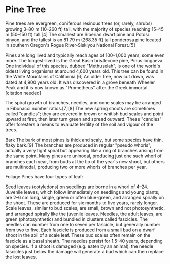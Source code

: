 # Pine Tree
Pine trees are evergreen, coniferous resinous trees (or, rarely, shrubs) growing 3–80 m (10–260 ft) tall, with the majority of species reaching 15–45 m (50–150 ft) tall.[4] The smallest are Siberian dwarf pine and Potosi pinyon, and the tallest is an 81.79 m (268.35 ft) tall ponderosa pine located in southern Oregon's Rogue River-Siskiyou National Forest.[5]

Pines are long lived and typically reach ages of 100–1,000 years, some even more. The longest-lived is the Great Basin bristlecone pine, Pinus longaeva. One individual of this species, dubbed "Methuselah", is one of the world's oldest living organisms at around 4,600 years old. This tree can be found in the White Mountains of California.[6] An older tree, now cut down, was dated at 4,900 years old. It was discovered in a grove beneath Wheeler Peak and it is now known as "Prometheus" after the Greek immortal.[citation needed]

The spiral growth of branches, needles, and cone scales may be arranged in Fibonacci number ratios.[7][8] The new spring shoots are sometimes called "candles"; they are covered in brown or whitish bud scales and point upward at first, then later turn green and spread outward. These "candles" offer foresters a means to evaluate fertility of the soil and vigour of the trees.

Bark
The bark of most pines is thick and scaly, but some species have thin, flaky bark.[9] The branches are produced in regular "pseudo whorls", actually a very tight spiral but appearing like a ring of branches arising from the same point. Many pines are uninodal, producing just one such whorl of branches each year, from buds at the tip of the year's new shoot, but others are multinodal, producing two or more whorls of branches per year.

Foliage
Pines have four types of leaf:

Seed leaves (cotyledons) on seedlings are borne in a whorl of 4–24.
Juvenile leaves, which follow immediately on seedlings and young plants, are 2–6 cm long, single, green or often blue-green, and arranged spirally on the shoot. These are produced for six months to five years, rarely longer.
Scale leaves, similar to bud scales, are small, brown and not photosynthetic, and arranged spirally like the juvenile leaves.
Needles, the adult leaves, are green (photosynthetic) and bundled in clusters called fascicles. The needles can number from one to seven per fascicle, but generally number from two to five. Each fascicle is produced from a small bud on a dwarf shoot in the axil of a scale leaf. These bud scales often remain on the fascicle as a basal sheath. The needles persist for 1.5–40 years, depending on species. If a shoot is damaged (e.g. eaten by an animal), the needle fascicles just below the damage will generate a bud which can then replace the lost leaves.
